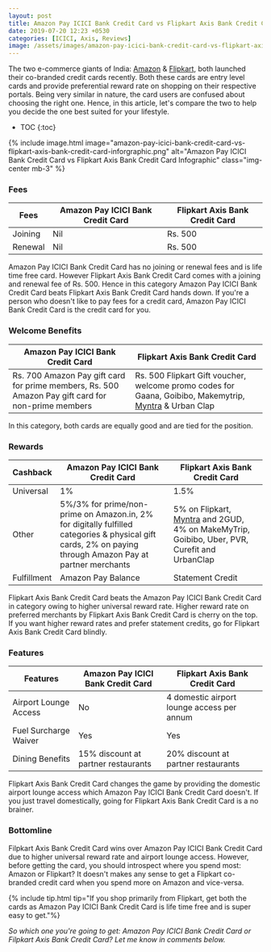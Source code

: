```yaml
---
layout: post
title: Amazon Pay ICICI Bank Credit Card vs Flipkart Axis Bank Credit Card
date: 2019-07-20 12:23 +0530
categories: [ICICI, Axis, Reviews]
image: /assets/images/amazon-pay-icici-bank-credit-card-vs-flipkart-axis-bank-credit-card.jpg
---
```


The two e-commerce giants of India: [Amazon](/amazon-pay-icici-bank-credit-card-review/) & [Flipkart](/flipkart-axis-bank-credit-card-launched/), both launched their co-branded credit cards recently. Both these cards are entry level cards and provide preferential reward rate on shopping on their respective portals. Being very similar in nature, the card users are confused about choosing the right one. Hence, in this article, let's compare the two to help you decide the one best suited for your lifestyle.

<!-- prettier-ignore -->
* TOC
{:toc}

{% include image.html image="amazon-pay-icici-bank-credit-card-vs-flipkart-axis-bank-credit-card-inforgraphic.png" alt="Amazon Pay ICICI Bank Credit Card vs Flipkart Axis Bank Credit Card Infographic" class="img-center mb-3" %}

### Fees

<table class="table" style="display: block;overflow-x: auto;">
<thead class="thead-dark">
<tr>
    <th scope="col"> Fees</th>
	<th scope="col"> Amazon Pay ICICI Bank Credit Card</th>
    <th scope="col"> Flipkart Axis Bank Credit Card</th>
</tr>
</thead>
<tbody>
<tr>
    <td> Joining </td>
	<td> Nil </td>
	<td> Rs. 500 </td>
</tr>
<tr>
    <td> Renewal </td>
	<td> Nil </td>
	<td> Rs. 500 </td>
</tr>
</tbody>
</table>
Amazon Pay ICICI Bank Credit Card has no joining or renewal fees and is life time free card. However Flipkart Axis Bank Credit Card comes with a joining and renewal fee of Rs. 500. Hence in this category Amazon Pay ICICI Bank Credit Card beats Flipkart Axis Bank Credit Card hands down. If you're a person who doesn't like to pay fees for a credit card, Amazon Pay ICICI Bank Credit Card is the credit card for you.

### Welcome Benefits

<table class="table" style="display: block;overflow-x: auto;">
<thead class="thead-dark">
<tr>
	<th scope="col"> Amazon Pay ICICI Bank Credit Card</th>
    <th scope="col"> Flipkart Axis Bank Credit Card</th>
</tr>
</thead>
<tbody>
<tr>
	<td> Rs. 700 Amazon Pay gift card for prime members, Rs. 500 Amazon Pay gift card for non-prime members</td>
	<td> Rs. 500 Flipkart Gift voucher, welcome promo codes for Gaana, Goibibo, Makemytrip, <a href="https://l.cardinfo.in/myntra" target="_blank">Myntra</a> & Urban Clap </td>
</tr>
</tbody>
</table>

In this category, both cards are equally good and are tied for the position.

### Rewards

<table class="table" style="display: block;overflow-x: auto;">
<thead class="thead-dark">
<tr>
    <th scope="col"> Cashback </th>
	<th scope="col"> Amazon Pay ICICI Bank Credit Card</th>
    <th scope="col"> Flipkart Axis Bank Credit Card</th>
</tr>
</thead>
<tbody>
<tr>
    <td> Universal</td>
	<td> 1%</td>
	<td> 1.5%</td>
</tr>
<tr>
    <td> Other</td>
	<td> 5%/3% for prime/non-prime on Amazon.in, 2% for digitally fulfilled categories & physical gift cards, 2% on paying through Amazon Pay at partner merchants</td>
	<td> 5% on Flipkart, <a href="https://l.cardinfo.in/myntra" target="_blank">Myntra</a> and 2GUD, 4% on MakeMyTrip, Goibibo, Uber, PVR, Curefit and UrbanClap</td>
</tr>
<tr>
    <td> Fulfillment</td>
	<td> Amazon Pay Balance</td>
	<td> Statement Credit</td>
</tr>
</tbody>
</table>

Flipkart Axis Bank Credit Card beats the Amazon Pay ICICI Bank Credit Card in category owing to higher universal reward rate. Higher reward rate on preferred merchants by Flipkart Axis Bank Credit Card is cherry on the top. If you want higher reward rates and prefer statement credits, go for Flipkart Axis Bank Credit Card blindly.

### Features

<table class="table" style="display: block;overflow-x: auto;">
<thead class="thead-dark">
<tr>
    <th scope="col"> Features</th>
	<th scope="col"> Amazon Pay ICICI Bank Credit Card</th>
    <th scope="col"> Flipkart Axis Bank Credit Card</th>
</tr>
</thead>
<tbody>
<tr>
    <td> Airport Lounge Access </td>
	<td> No </td>
	<td> 4 domestic airport lounge access per annum </td>
</tr>
<tr>
    <td> Fuel Surcharge Waiver </td>
	<td> Yes </td>
	<td> Yes </td>
</tr>
<tr>
    <td> Dining Benefits </td>
	<td> 15% discount at partner restaurants </td>
	<td> 20% discount at partner restaurants </td>
</tr>
</tbody>
</table>

Flipkart Axis Bank Credit Card changes the game by providing the domestic airport lounge access which Amazon Pay ICICI Bank Credit Card doesn't. If you just travel domestically, going for Flipkart Axis Bank Credit Card is a no brainer.

### Bottomline

Filpkart Axis Bank Credit Card wins over Amazon Pay ICICI Bank Credit Card due to higher universal reward rate and airport lounge access. However, before getting the card, you should introspect where you spend most: Amazon or Flipkart? It doesn't makes any sense to get a Flipkart co-branded credit card when you spend more on Amazon and vice-versa.

{% include tip.html tip="If you shop primarily from Flipkart, get both the cards as Amazon Pay ICICI Bank Credit Card is life time free and is super easy to get."%}

_So which one you're going to get: Amazon Pay ICICI Bank Credit Card or Filpkart Axis Bank Credit Card? Let me know in comments below._
